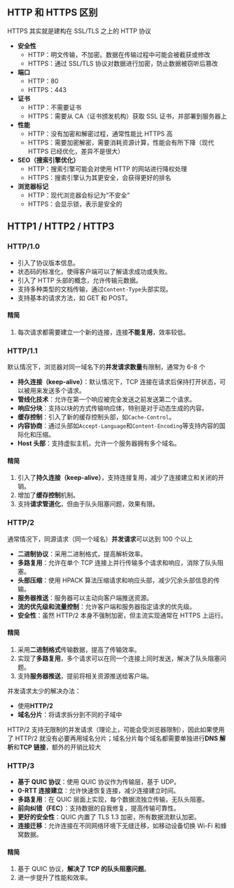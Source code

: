 ## HTTP 和 HTTPS 区别

HTTPS 其实就是建构在 SSL/TLS 之上的 HTTP 协议

-   **安全性**
    -   HTTP：明文传输，不加密。数据在传输过程中可能会被截获或修改
    -   HTTPS：通过 SSL/TLS 协议对数据进行加密，防止数据被窃听后篡改
-   **端口**
    -   HTTP：80
    -   HTTPS：443
-   **证书**
    -   HTTP：不需要证书
    -   HTTPS：需要从 CA（证书颁发机构）获取 SSL 证书，并部署到服务器上
-   **性能**
    -   HTTP：没有加密和解密过程，通常性能比 HTTPS 高
    -   HTTPS：需要加密解密，需要消耗资源计算，性能会有所下降（现代 HTTPS 已经优化，差异不是很大）
-   **SEO（搜索引擎优化）**
    -   HTTP：搜索引擎可能会对使用 HTTP 的网站进行降权处理
    -   HTTPS：搜索引擎认为其更安全，会获得更好的排名
-   **浏览器标记**
    -   HTTP：现代浏览器会标记为“不安全”
    -   HTTPS：会显示锁，表示是安全的

## HTTP1 / HTTP2 / HTTP3

### HTTP/1.0

-   引入了协议版本信息。
-   状态码的标准化，使得客户端可以了解请求成功或失败。
-   引入了 HTTP 头部的概念，允许传输元数据。
-   支持多种类型的文档传输，通过`Content-Type`头部实现。
-   支持基本的请求方法，如 GET 和 POST。

#### 精简

1. 每次请求都需要建立一个新的连接，连接**不能复用**，效率较低。

### HTTP/1.1

默认情况下，浏览器对同一域名下的**并发请求数量**有限制，通常为 6-8 个

-   **持久连接（keep-alive）**：默认情况下，TCP 连接在请求后保持打开状态，可以被用来发送多个请求。
-   **管线化技术**：允许在第一个响应被完全发送之前发送第二个请求。
-   **响应分块**：支持以块的方式传输响应体，特别是对于动态生成的内容。
-   **缓存控制**：引入了新的缓存控制头部，如`Cache-Control`。
-   **内容协商**：通过头部如`Accept-Language`和`Content-Encoding`等支持内容的国际化和压缩。
-   **Host 头部**：支持虚拟主机，允许一个服务器拥有多个域名。

#### 精简

1. 引入了**持久连接（keep-alive）**，支持连接复用，减少了连接建立和关闭的开销。
2. 增加了**缓存控制**机制。
3. 支持**请求管道化**，但由于队头阻塞问题，效果有限。

### HTTP/2

通常情况下，同源请求（同一个域名）**并发请求**可以达到 100 个以上

-   **二进制协议**：采用二进制格式，提高解析效率。
-   **多路复用**：允许在单个 TCP 连接上并行传输多个请求和响应，消除了队头阻塞。
-   **头部压缩**：使用 HPACK 算法压缩请求和响应头部，减少冗余头部信息的传输。
-   **服务器推送**：服务器可以主动向客户端推送资源。
-   **流的优先级和流量控制**：允许客户端和服务器指定请求的优先级。
-   **安全性**：虽然 HTTP/2 本身不强制加密，但主流实现通常在 HTTPS 上运行。

#### 精简

1. 采用**二进制格式**传输数据，提高了传输效率。
2. 实现了**多路复用**，多个请求可以在同一个连接上同时发送，解决了队头阻塞问题。
3. 支持**服务器推送**，提前将相关资源推送给客户端。

并发请求太少的解决办法：

-   使用**HTTP/2**
-   **域名分片**：将请求拆分到不同的子域中

HTTP/2 支持无限制的并发请求（理论上，可能会受浏览器限制），因此如果使用了 HTTP/2 就没有必要再用域名分片；域名分片每个域名都需要单独进行**DNS 解析**和**TCP 链接**，额外的开销比较大

### HTTP/3

-   **基于 QUIC 协议**：使用 QUIC 协议作为传输层，基于 UDP。
-   **0-RTT 连接建立**：允许快速恢复连接，减少连接建立时间。
-   **多路复用**：在 QUIC 层面上实现，每个数据流独立传输，无队头阻塞。
-   **前向纠错（FEC）**：支持数据的自我修复，提高传输可靠性。
-   **更好的安全性**：QUIC 内置了 TLS 1.3 加密，所有数据流默认加密。
-   **连接迁移**：允许连接在不同网络环境下无缝迁移，如移动设备切换 Wi-Fi 和蜂窝数据。

#### 精简

1. 基于 QUIC 协议，**解决了 TCP 的队头阻塞问题**。
2. 进一步提升了性能和效率。
